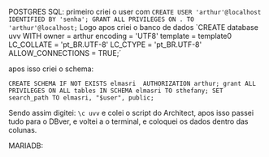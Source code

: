 POSTGRES SQL: primeiro criei o user com `CREATE USER 'arthur'@localhost IDENTIFIED BY 'senha';
GRANT ALL PRIVILEGES ON . TO 'arthur'@localhost;`
Logo apos criei o banco de dados `CREATE database uvv 
WITH
owner = arthur
encoding = 'UTF8'
template = template0
LC_COLLATE = 'pt_BR.UTF-8'
LC_CTYPE = 'pt_BR.UTF-8'
ALLOW_CONNECTIONS = TRUE;´

apos isso criei o schema:


`CREATE SCHEMA IF NOT EXISTS elmasri 
    AUTHORIZATION arthur;
grant ALL PRIVILEGES ON ALL tables IN SCHEMA elmasri TO sthefany;
SET search_path TO elmasri, "$user", public;`

Sendo assim digitei:
`\c uvv`
e colei o script do Architect, apos isso passei tudo para o DBver, e voltei a o terminal, e coloquei os dados dentro das colunas.


MARIADB:
